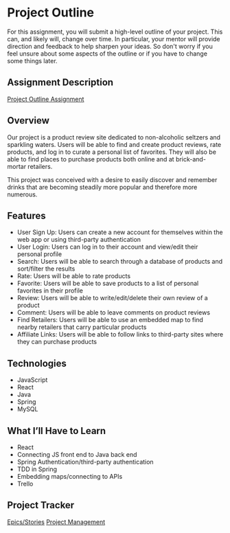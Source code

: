 # Project Outline
For this assignment, you will submit a high-level outline of your project. This can, and likely will, change over time. In particular, your mentor will provide direction and feedback to help sharpen your ideas. So don't worry if you feel unsure about some aspects of the outline or if you have to change some things later.

## Assignment Description
[Project Outline Assignment](https://education.launchcode.org/liftoff/modules/assignments/project-outline)


## Overview

Our project is a product review site dedicated to non-alcoholic seltzers and sparkling waters. Users will be able to find and create product reviews, rate products, and log in to curate a personal list of favorites. They will also be able to find places to purchase products both online and at brick-and-mortar retailers.

This project was conceived with a desire to easily discover and remember drinks that are becoming steadily more popular and therefore more numerous.

## Features

- User Sign Up: Users can create a new account for themselves within the web app or using third-party authentication
- User Login: Users can log in to their account and view/edit their personal profile
- Search: Users will be able to search through a database of products and sort/filter the results
- Rate: Users will be able to rate products
- Favorite: Users will be able to save products to a list of personal favorites in their profile
- Review: Users will be able to write/edit/delete their own review of a product
- Comment: Users will be able to leave comments on product reviews
- Find Retailers: Users will be able to use an embedded map to find nearby retailers that carry particular products
- Affiliate Links: Users will be able to follow links to third-party sites where they can purchase products

## Technologies

- JavaScript
- React
- Java
- Spring 
- MySQL

## What I’ll Have to Learn

- React
- Connecting JS front end to Java back end
- Spring Authentication/third-party authentication
- TDD in Spring
- Embedding maps/connecting to APIs
- Trello

## Project Tracker

[Epics/Stories](https://trello.com/b/bypjBxmR/epics-stories)
[Project Management](https://trello.com/b/zPGLhF0O/seltzer-notes)

